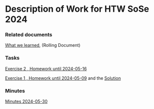 
# Description of Work for HTW SoSe 2024 

### Related documents

[What we learned](./0000-Workprogram.md), (Rolling Document)

### Tasks 

[Exercise 2 , Homework until 2024-05-16](./2024-05-16-DoW.md)

[Exercise 1 , Homework until 2024-05-09](./2024-05-09-DoW.md) and the [Solution](./2024-05-09-DoW-solution.md)

### Minutes 

[Minutes 2024-05-30](./2024-05-30-DoW.md)
